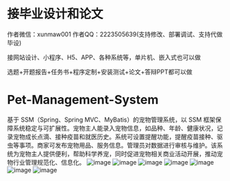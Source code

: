 # 接毕业设计和论文
作者微信：xunmaw001  作者QQ：2223505639(支持修改、部署调试、支持代做毕设)

接网站设计、小程序、H5、APP、各种系统等，单片机、嵌入式也可以做

选题+开题报告+任务书+程序定制+安装测试+论文+答辩PPT都可以做
# Pet-Management-System
基于 SSM（Spring、Spring MVC、MyBatis）的宠物管理系统，以 SSM 框架保障系统稳定与可扩展性。宠物主人能录入宠物信息，如品种、年龄、健康状况，记录宠物成长点滴、接种疫苗和就医历史。系统可设置提醒功能，提醒疫苗接种、驱虫等事项。商家可发布宠物用品、服务信息。管理员对数据进行审核与维护。该系统为宠物主人提供便利，帮助科学养宠，同时促进宠物相关商业活动开展，推动宠物行业管理规范化、信息化。 
![image](https://github.com/user-attachments/assets/8a149ebc-5488-4d62-a155-a006d0f31d84)
![image](https://github.com/user-attachments/assets/fc5ca8d8-2b92-4bf5-8e6d-e5c5deb75c60)
![image](https://github.com/user-attachments/assets/92c97057-8da3-4c03-abff-9d50e37beedf)
![image](https://github.com/user-attachments/assets/6c86cd46-4413-4d86-9d36-bda071835697)
![image](https://github.com/user-attachments/assets/9dfb3301-9b2a-4351-bc6c-54d1a3ecab5a)
![image](https://github.com/user-attachments/assets/81f37f54-90a1-45d0-b4fb-9b8be614f701)
![image](https://github.com/user-attachments/assets/44f7a92f-1d4a-4aa0-8358-8e615bfa1483)

